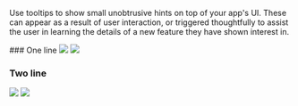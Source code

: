 Use tooltips to show small unobtrusive hints on top of your app's UI. These can appear as a result of user interaction, or triggered thoughtfully to assist the user in learning the details of a new feature they have shown interest in.

<DisplayToggle onText="Dark" offText="Light" label="Theme Switcher">
### One line

<img className="off" src="https://res.cdn.office.net/files/fabric-cdn-prod_20230126.003/fabric-website/images/controls/android/updated/img_tooltip_01_oneline_light.png?text=LightMode" />
<img className="on" src="https://res.cdn.office.net/files/fabric-cdn-prod_20230126.003/fabric-website/images/controls/android/updated/img_tooltip_01_oneline_dark.png?text=DarkMode" />

### Two line

<img className="off" src="https://res.cdn.office.net/files/fabric-cdn-prod_20230126.003/fabric-website/images/controls/android/updated/img_tooltip_02_twoline_light.png?text=LightMode" />
<img className="on" src="https://res.cdn.office.net/files/fabric-cdn-prod_20230126.003/fabric-website/images/controls/android/updated/img_tooltip_02_twoline_dark.png?text=DarkMode" />

</DisplayToggle>
